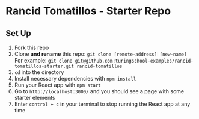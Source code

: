 # Rancid Tomatillos - Starter Repo

## Set Up
1. Fork this repo
2. Clone **and rename** this repo: `git clone [remote-address] [new-name]`
   For example: `git clone git@github.com:turingschool-examples/rancid-tomatillos-starter.git rancid-tomatillos`
4. `cd` into the directory
5. Install necessary dependencies with `npm install`
6. Run your React app with `npm start`
7. Go to `http://localhost:3000/` and you should see a page with some starter elements
8. Enter `control + c` in your terminal to stop running the React app at any time
